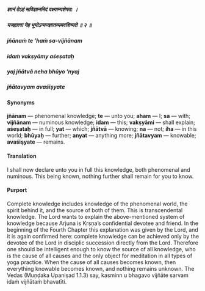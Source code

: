 ##### ज्ञानं तेऽहं सविज्ञानमिदं वक्ष्याम्यशेषत: ।
##### यज्ज्ञात्वा नेह भूयोऽन्यज्ज्ञातव्यमवशिष्यते ॥ २ ॥

##### jñānaṁ te ’haṁ sa-vijñānam
##### idaṁ vakṣyāmy aśeṣataḥ
##### yaj jñātvā neha bhūyo ’nyaj
##### jñātavyam avaśiṣyate

#### Synonyms

**jñānam** — phenomenal knowledge; **te** — unto you; **aham** — I; **sa** — with; **vijñānam** — numinous knowledge; **idam** — this; **vakṣyāmi** — shall explain; **aśeṣataḥ** — in full; **yat** — which; **jñātvā** — knowing; **na** — not; **iha** — in this world; **bhūyaḥ** — further; **anyat** — anything more; **jñātavyam** — knowable; **avaśiṣyate** — remains.

#### Translation

I shall now declare unto you in full this knowledge, both phenomenal and numinous. This being known, nothing further shall remain for you to know.

#### Purport

Complete knowledge includes knowledge of the phenomenal world, the spirit behind it, and the source of both of them. This is transcendental knowledge. The Lord wants to explain the above-mentioned system of knowledge because Arjuna is Kṛṣṇa’s confidential devotee and friend. In the beginning of the Fourth Chapter this explanation was given by the Lord, and it is again confirmed here: complete knowledge can be achieved only by the devotee of the Lord in disciplic succession directly from the Lord. Therefore one should be intelligent enough to know the source of all knowledge, who is the cause of all causes and the only object for meditation in all types of yoga practice. When the cause of all causes becomes known, then everything knowable becomes known, and nothing remains unknown. The Vedas (Muṇḍaka Upaniṣad 1.1.3) say, kasminn u bhagavo vijñāte sarvam idaṁ vijñātaṁ bhavatīti.
